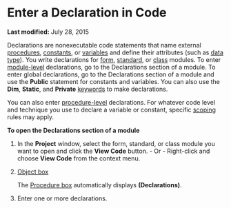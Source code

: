 
# Enter a Declaration in Code

 **Last modified:** July 28, 2015

Declarations are nonexecutable code statements that name external  [procedures](b8bdf64f-5920-1ae9-16d0-b26d09524a30.md),  [constants](b8bdf64f-5920-1ae9-16d0-b26d09524a30.md), or  [variables](b8bdf64f-5920-1ae9-16d0-b26d09524a30.md) and define their attributes (such as [data type](b8bdf64f-5920-1ae9-16d0-b26d09524a30.md)). You write declarations for  [form](b8bdf64f-5920-1ae9-16d0-b26d09524a30.md),  [standard](b8bdf64f-5920-1ae9-16d0-b26d09524a30.md), or  [class](b8bdf64f-5920-1ae9-16d0-b26d09524a30.md) modules. To enter [module-level](b8bdf64f-5920-1ae9-16d0-b26d09524a30.md) declarations, go to the Declarations section of a module. To enter global declarations, go to the Declarations section of a module and use the **Public** statement for constants and variables. You can also use the **Dim**,  **Static**, and  **Private** [keywords](b8bdf64f-5920-1ae9-16d0-b26d09524a30.md) to make declarations.

You can also enter  [procedure-level](b8bdf64f-5920-1ae9-16d0-b26d09524a30.md) declarations. For whatever code level and technique you use to declare a variable or constant, specific [scoping](b8bdf64f-5920-1ae9-16d0-b26d09524a30.md) rules may apply.

 **To open the Declarations section of a module**


1. In the  **Project** window, select the form, standard, or class module you want to open and click the **View Code** button. - Or - Right-click and choose **View Code** from the context menu.
    
2.  [Object box](b8bdf64f-5920-1ae9-16d0-b26d09524a30.md)
    
    The  [Procedure box](b8bdf64f-5920-1ae9-16d0-b26d09524a30.md) automatically displays **(Declarations)**.
    
3. Enter one or more declarations.
    

